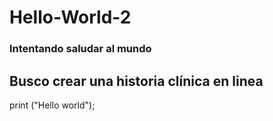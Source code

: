 # Hello-World-2
### **Intentando saludar al mundo**
## Busco crear una historia clínica en linea
print ("Hello world");

